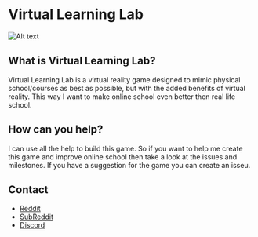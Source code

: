 # Virtual Learning Lab
![Alt text](assets/README/💡_Virtual_Learning_Lab.png?raw=true "Title")

## What is Virtual Learning Lab?
Virtual Learning Lab is a virtual reality game designed to mimic physical school/courses as best as possible, but with the added benefits of virtual reality. This way I want to make online school even better then real life school.

## How can you help?
I can use all the help to build this game. So if you want to help me create this game and improve online school then take a look at the issues and milestones. If you have a suggestion for the game you can create an isseu.

## Contact
  - [Reddit](https://www.reddit.com/user/StephenF369)
  - [SubReddit](https://www.reddit.com/r/VirtualLearningLab/)
  - [Discord](https://discord.gg/s3mCmxecZR)
